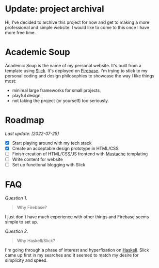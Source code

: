 # Update: project archival
Hi, I've decided to archive this project for now and get to making a more professional and simple website. I would like to come to this once I have more free time.

# Academic Soup
Academic Soup is the name of my personal website. It's built from a template using [Slick](https://github.com/ChrisPenner/slick). It's deployed on [Firebase](https://firebase.google.com/). I'm trying to stick to my personal coding and design philosophies to showcase the way I like things most:
* minimal large frameworks for small projects,
* playful design,
* not taking the project (or yourself) too seriously.

# Roadmap
_Last update: \[2022-07-25\]_
* [x] Start playing around with my tech stack
* [x] Create an acceptable design prototype in HTML/CSS
* [ ] Finish creation of HTML/CSS/JS frontend with [Mustache](https://mustache.github.io/) templating
* [ ] Write content for website
* [ ] Set up functional blogging with Slick

# FAQ
_Question 1._
> Why Firebase?

I just don't have much experience with other things and Firebase seems simple to set up.

_Question 2._
> Why Haskell/Slick?

I'm going through a phase of interest and hyperfixation on [Haskell](https://www.haskell.org/). Slick came up first in my searches and it seemed to match my desire for simplicity and speed.
